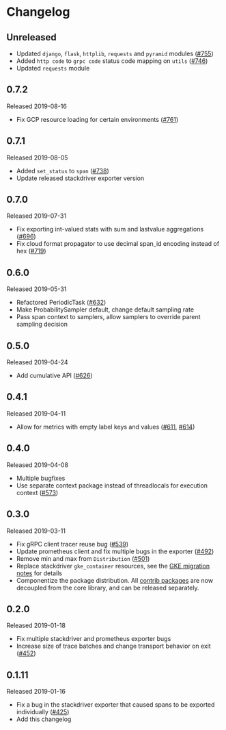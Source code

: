 # Changelog

## Unreleased
- Updated `django`, `flask`, `httplib`, `requests` and `pyramid` modules
  ([#755](https://github.com/census-instrumentation/opencensus-python/pull/755))
- Added `http code` to `grpc code` status code mapping on `utils`
  ([#746](https://github.com/census-instrumentation/opencensus-python/pull/746))
- Updated `requests` module

## 0.7.2
Released 2019-08-16

- Fix GCP resource loading for certain environments
  ([#761](https://github.com/census-instrumentation/opencensus-python/pull/761))

## 0.7.1
Released 2019-08-05

- Added `set_status` to `span`
  ([#738](https://github.com/census-instrumentation/opencensus-python/pull/738))
- Update released stackdriver exporter version

## 0.7.0
Released 2019-07-31

- Fix exporting int-valued stats with sum and lastvalue aggregations
  ([#696](https://github.com/census-instrumentation/opencensus-python/pull/696))
- Fix cloud format propagator to use decimal span_id encoding instead of hex
  ([#719](https://github.com/census-instrumentation/opencensus-python/pull/719))

## 0.6.0
Released 2019-05-31

- Refactored PeriodicTask
  ([#632](https://github.com/census-instrumentation/opencensus-python/pull/632))
- Make ProbabilitySampler default, change default sampling rate
- Pass span context to samplers, allow samplers to override parent sampling
  decision

## 0.5.0
Released 2019-04-24

- Add cumulative API
  ([#626](https://github.com/census-instrumentation/opencensus-python/pull/626))

## 0.4.1
Released 2019-04-11

 - Allow for metrics with empty label keys and values
  ([#611](https://github.com/census-instrumentation/opencensus-python/pull/611),
  [#614](https://github.com/census-instrumentation/opencensus-python/pull/614))

## 0.4.0
Released 2019-04-08

- Multiple bugfixes
- Use separate context package instead of threadlocals for execution context
  ([#573](https://github.com/census-instrumentation/opencensus-python/pull/573))

## 0.3.0
Released 2019-03-11

- Fix gRPC client tracer reuse bug
  ([#539](https://github.com/census-instrumentation/opencensus-python/pull/539))
- Update prometheus client and fix multiple bugs in the exporter
  ([#492](https://github.com/census-instrumentation/opencensus-python/pull/492))
- Remove min and max from `Distribution`
  ([#501](https://github.com/census-instrumentation/opencensus-python/pull/501))
- Replace stackdriver `gke_container` resources, see the [GKE migration
  notes](https://cloud.google.com/monitoring/kubernetes-engine/migration#incompatible)
  for details
- Componentize the package distribution. All [contrib
  packages](https://github.com/census-instrumentation/opencensus-python/tree/master/contrib/)
  are now decoupled from the core library, and can be released separately.

## 0.2.0
Released 2019-01-18

- Fix multiple stackdriver and prometheus exporter bugs
- Increase size of trace batches and change transport behavior on exit
  ([#452](https://github.com/census-instrumentation/opencensus-python/pull/452))

## 0.1.11
Released 2019-01-16

- Fix a bug in the stackdriver exporter that caused spans to be exported
  individually
  ([#425](https://github.com/census-instrumentation/opencensus-python/pull/425))
- Add this changelog
